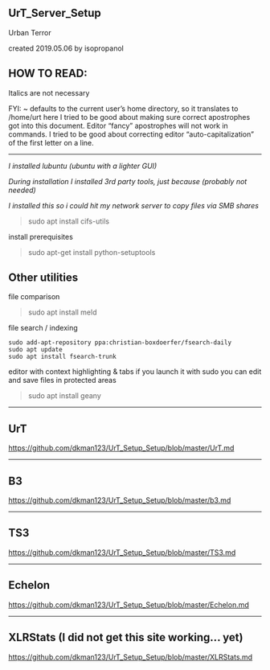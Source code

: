 ## UrT_Server_Setup
Urban Terror

created 2019.05.06
by isopropanol

## HOW TO READ: 
Italics are not necessary

FYI:
~ defaults to the current user’s home directory, so it translates to /home/urt here
I tried to be good about making sure correct apostrophes got into this document. Editor “fancy” apostrophes will not work in commands.
I tried to be good about correcting editor “auto-capitalization” of the first letter on a line.

------

*I installed lubuntu (ubuntu with a lighter GUI)*

*During installation I installed 3rd party tools, just because (probably not needed)*

*I installed this so i could hit my network server to copy files via SMB shares*
> sudo apt install cifs-utils

install prerequisites
> sudo apt-get install python-setuptools

## Other utilities

file comparison
> sudo apt install meld

file search / indexing
```
sudo add-apt-repository ppa:christian-boxdoerfer/fsearch-daily
sudo apt update 
sudo apt install fsearch-trunk
```

editor with context highlighting & tabs
if you launch it with sudo you can edit and save files in protected areas
> sudo apt install geany

--------

## UrT
https://github.com/dkman123/UrT_Setup_Setup/blob/master/UrT.md

----

## B3
https://github.com/dkman123/UrT_Setup_Setup/blob/master/b3.md

------

## TS3
https://github.com/dkman123/UrT_Setup_Setup/blob/master/TS3.md

----

## Echelon
https://github.com/dkman123/UrT_Setup_Setup/blob/master/Echelon.md

----

## XLRStats (I did not get this site working... yet)
https://github.com/dkman123/UrT_Setup_Setup/blob/master/XLRStats.md

